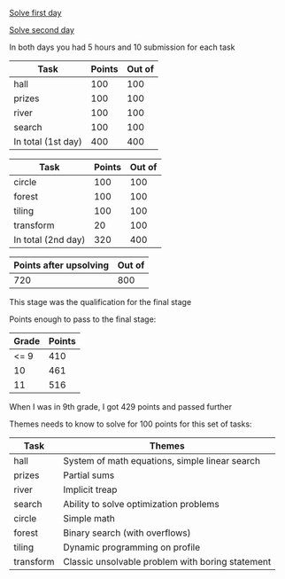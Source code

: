 [Solve first day](https://contest.yandex.ru/roiarchive/contest/2012/enter/)

[Solve second day](https://contest.yandex.ru/roiarchive/contest/2013/enter/)

In both days you had 5 hours and 10 submission for each task

Task | Points | Out of
--- | --- | ---
hall | 100 | 100
prizes | 100 | 100
river | 100 | 100
search  | 100 | 100
In total (1st day) | 400 | 400

Task | Points | Out of
--- | --- | ---
circle | 100 | 100
forest | 100 | 100
tiling | 100 | 100
transform  | 20 | 100
In total (2nd day) | 320 | 400

Points after upsolving | Out of
--- | ---
720 | 800

This stage was the qualification for the final stage

Points enough to pass to the final stage:

Grade | Points
--- | ---
<= 9 | 410
10 | 461
11 | 516

When I was in 9th grade, I got 429 points and passed further

Themes needs to know to solve for 100 points for this set of tasks:

Task | Themes
--- | ---
hall | System of math equations, simple linear search
prizes | Partial sums
river | Implicit treap
search | Ability to solve optimization problems
circle | Simple math
forest | Binary search (with overflows)
tiling | Dynamic programming on profile
transform  | Classic unsolvable problem with boring statement